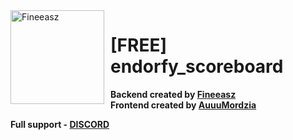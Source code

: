 <img width="150" height="150" align="left" style="float: left; margin: 0 10px 0 0;" alt="Fineeasz" src="https://cdn.discordapp.com/attachments/1207985502741995580/1208127340354215957/160180988.png?ex=65e22743&is=65cfb243&hm=4162addf53106bd63ae4033929c84f0b08fbb255f8ee82f76e0da372e90aa6ca&">  

# [FREE] endorfy_scoreboard
**Backend created by <a href="https://github.com/fineeasz"> Fineeasz</a>**
<br>
**Frontend created by <a href="https://github.com/AuuuMordzia"> AuuuMordzia</a>**

**Full support - <a href="https://discord.gg/JjhTUenY">DISCORD</a>**

